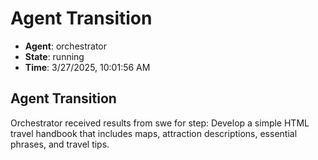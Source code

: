# Agent Transition

- **Agent**: orchestrator
- **State**: running
- **Time**: 3/27/2025, 10:01:56 AM

## Agent Transition

Orchestrator received results from swe for step: Develop a simple HTML travel handbook that includes maps, attraction descriptions, essential phrases, and travel tips.

